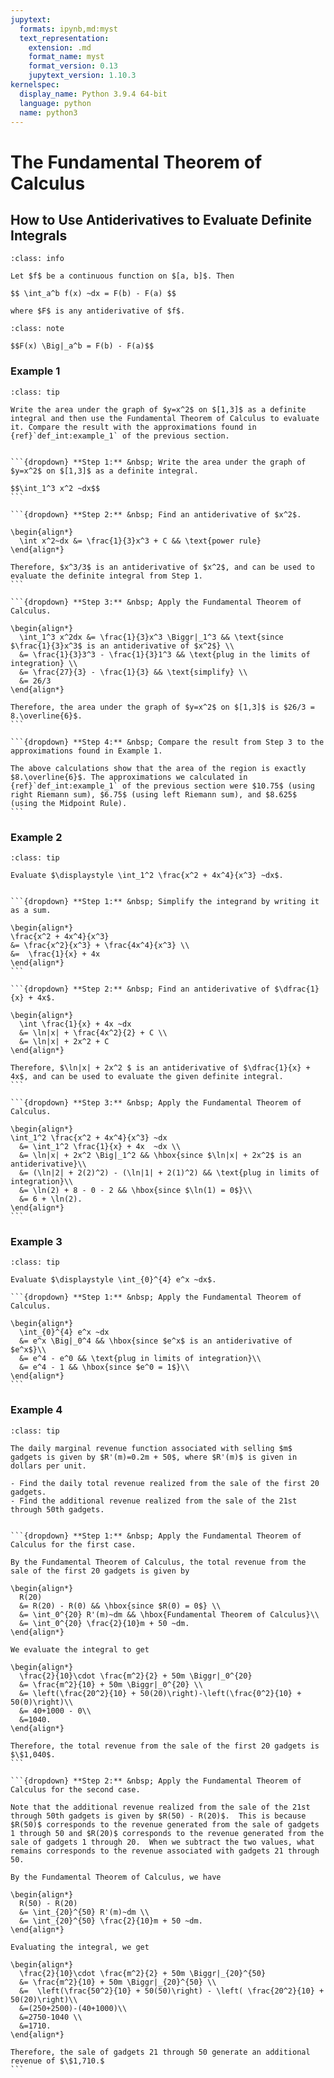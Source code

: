 ```yaml
---
jupytext:
  formats: ipynb,md:myst
  text_representation:
    extension: .md
    format_name: myst
    format_version: 0.13
    jupytext_version: 1.10.3
kernelspec:
  display_name: Python 3.9.4 64-bit
  language: python
  name: python3
---
```

# The Fundamental Theorem of Calculus

## How to Use Antiderivatives to Evaluate Definite Integrals

```{admonition} The Fundamental Theorem of Calculus
:class: info

Let $f$ be a continuous function on $[a, b]$. Then

$$ \int_a^b f(x) ~dx = F(b) - F(a) $$

where $F$ is any antiderivative of $f$.
```

```{admonition} Notation
:class: note

$$F(x) \Big|_a^b = F(b) - F(a)$$
```

### Example 1

````{admonition} Area under a graph
:class: tip

Write the area under the graph of $y=x^2$ on $[1,3]$ as a definite integral and then use the Fundamental Theorem of Calculus to evaluate it. Compare the result with the approximations found in {ref}`def_int:example_1` of the previous section.


```{dropdown} **Step 1:** &nbsp; Write the area under the graph of $y=x^2$ on $[1,3]$ as a definite integral.

$$\int_1^3 x^2 ~dx$$
```

```{dropdown} **Step 2:** &nbsp; Find an antiderivative of $x^2$.

\begin{align*}
  \int x^2~dx &= \frac{1}{3}x^3 + C && \text{power rule}
\end{align*}

Therefore, $x^3/3$ is an antiderivative of $x^2$, and can be used to evaluate the definite integral from Step 1.
```

```{dropdown} **Step 3:** &nbsp; Apply the Fundamental Theorem of Calculus.

\begin{align*}
  \int_1^3 x^2dx &= \frac{1}{3}x^3 \Biggr|_1^3 && \text{since $\frac{1}{3}x^3$ is an antiderivative of $x^2$} \\
  &= \frac{1}{3}3^3 - \frac{1}{3}1^3 && \text{plug in the limits of integration} \\
  &= \frac{27}{3} - \frac{1}{3} && \text{simplify} \\
  &= 26/3
\end{align*}

Therefore, the area under the graph of $y=x^2$ on $[1,3]$ is $26/3 = 8.\overline{6}$.
```

```{dropdown} **Step 4:** &nbsp; Compare the result from Step 3 to the approximations found in Example 1.

The above calculations show that the area of the region is exactly $8.\overline{6}$. The approximations we calculated in {ref}`def_int:example_1` of the previous section were $10.75$ (using right Riemann sum), $6.75$ (using left Riemann sum), and $8.625$ (using the Midpoint Rule).
```
````


### Example 2

````{admonition} Evaluating a definite integral
:class: tip

Evaluate $\displaystyle \int_1^2 \frac{x^2 + 4x^4}{x^3} ~dx$.


```{dropdown} **Step 1:** &nbsp; Simplify the integrand by writing it as a sum.

\begin{align*}
\frac{x^2 + 4x^4}{x^3} 
&= \frac{x^2}{x^3} + \frac{4x^4}{x^3} \\
&=  \frac{1}{x} + 4x
\end{align*}
```

```{dropdown} **Step 2:** &nbsp; Find an antiderivative of $\dfrac{1}{x} + 4x$.

\begin{align*}
  \int \frac{1}{x} + 4x ~dx
  &= \ln|x| + \frac{4x^2}{2} + C \\
  &= \ln|x| + 2x^2 + C
\end{align*}

Therefore, $\ln|x| + 2x^2 $ is an antiderivative of $\dfrac{1}{x} + 4x$, and can be used to evaluate the given definite integral.
```

```{dropdown} **Step 3:** &nbsp; Apply the Fundamental Theorem of Calculus.

\begin{align*}
\int_1^2 \frac{x^2 + 4x^4}{x^3} ~dx
  &= \int_1^2 \frac{1}{x} + 4x  ~dx \\
  &= \ln|x| + 2x^2 \Big|_1^2 && \hbox{since $\ln|x| + 2x^2$ is an antiderivative}\\
  &= (\ln|2| + 2(2)^2) - (\ln|1| + 2(1)^2) && \text{plug in limits of integration}\\
  &= \ln(2) + 8 - 0 - 2 && \hbox{since $\ln(1) = 0$}\\
  &= 6 + \ln(2).
\end{align*}
```
````


### Example 3

````{admonition} Evaluating a definite integral
:class: tip

Evaluate $\displaystyle \int_{0}^{4} e^x ~dx$. 

```{dropdown} **Step 1:** &nbsp; Apply the Fundamental Theorem of Calculus.

\begin{align*}
  \int_{0}^{4} e^x ~dx
  &= e^x \Big|_0^4 && \hbox{since $e^x$ is an antiderivative of $e^x$}\\
  &= e^4 - e^0 && \text{plug in limits of integration}\\
  &= e^4 - 1 && \hbox{since $e^0 = 1$}\\
\end{align*}
```
````


### Example 4

````{admonition} Computing total revenue from marginal revenue
:class: tip

The daily marginal revenue function associated with selling $m$ gadgets is given by $R'(m)=0.2m + 50$, where $R'(m)$ is given in dollars per unit.

- Find the daily total revenue realized from the sale of the first 20 gadgets.
- Find the additional revenue realized from the sale of the 21st through 50th gadgets.


```{dropdown} **Step 1:** &nbsp; Apply the Fundamental Theorem of Calculus for the first case.

By the Fundamental Theorem of Calculus, the total revenue from the sale of the first 20 gadgets is given by

\begin{align*}
  R(20) 
  &= R(20) - R(0) && \hbox{since $R(0) = 0$} \\
  &= \int_0^{20} R'(m)~dm && \hbox{Fundamental Theorem of Calculus}\\
  &= \int_0^{20} \frac{2}{10}m + 50 ~dm.
\end{align*}

We evaluate the integral to get

\begin{align*}
  \frac{2}{10}\cdot \frac{m^2}{2} + 50m \Biggr|_0^{20} 
  &= \frac{m^2}{10} + 50m \Biggr|_0^{20} \\
  &= \left(\frac{20^2}{10} + 50(20)\right)-\left(\frac{0^2}{10} + 50(0)\right)\\
  &= 40+1000 - 0\\
  &=1040.
\end{align*}

Therefore, the total revenue from the sale of the first 20 gadgets is $\$1,040$.
```

```{dropdown} **Step 2:** &nbsp; Apply the Fundamental Theorem of Calculus for the second case.

Note that the additional revenue realized from the sale of the 21st through 50th gadgets is given by $R(50) - R(20)$.  This is because $R(50)$ corresponds to the revenue generated from the sale of gadgets 1 through 50 and $R(20)$ corresponds to the revenue generated from the sale of gadgets 1 through 20.  When we subtract the two values, what remains corresponds to the revenue associated with gadgets 21 through 50.

By the Fundamental Theorem of Calculus, we have

\begin{align*}
  R(50) - R(20) 
  &= \int_{20}^{50} R'(m)~dm \\
  &= \int_{20}^{50} \frac{2}{10}m + 50 ~dm.
\end{align*}

Evaluating the integral, we get

\begin{align*}
  \frac{2}{10}\cdot \frac{m^2}{2} + 50m \Biggr|_{20}^{50} 
  &= \frac{m^2}{10} + 50m \Biggr|_{20}^{50} \\
  &=  \left(\frac{50^2}{10} + 50(50)\right) - \left( \frac{20^2}{10} + 50(20)\right)\\
  &=(250+2500)-(40+1000)\\
  &=2750-1040 \\
  &=1710.
\end{align*}

Therefore, the sale of gadgets 21 through 50 generate an additional revenue of $\$1,710.$
```
````